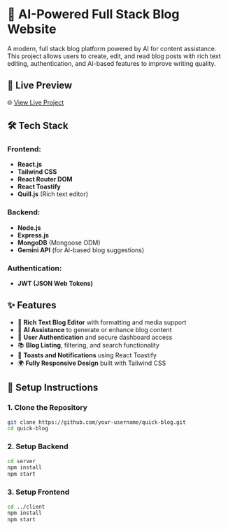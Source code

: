 # 🧠 AI-Powered Full Stack Blog Website

A modern, full stack blog platform powered by AI for content assistance. This project allows users to create, edit, and read blog posts with rich text editing, authentication, and AI-based features to improve writing quality.

## 🚀 Live Preview
🌐 [View Live Project](https://quick-blog-kappa-six.vercel.app)  

## 🛠️ Tech Stack

### Frontend:
- **React.js**
- **Tailwind CSS**
- **React Router DOM**
- **React Toastify**
- **Quill.js** (Rich text editor)

### Backend:
- **Node.js**
- **Express.js**
- **MongoDB** (Mongoose ODM)
- **Gemini API** (for AI-based blog suggestions)

### Authentication:
- **JWT (JSON Web Tokens)**

## ✨ Features
- 📝 **Rich Text Blog Editor** with formatting and media support  
- 🤖 **AI Assistance** to generate or enhance blog content  
- 🔐 **User Authentication** and secure dashboard access  
- 📚 **Blog Listing**, filtering, and search functionality  
- 💬 **Toasts and Notifications** using React Toastify  
- 🌍 **Fully Responsive Design** built with Tailwind CSS

## 🔧 Setup Instructions

### 1. Clone the Repository

```bash
git clone https://github.com/your-username/quick-blog.git
cd quick-blog
```
### 2. Setup Backend

```bash
cd server
npm install
npm start
```


### 3. Setup Frontend

```bash 
cd ../client
npm install
npm start
```







